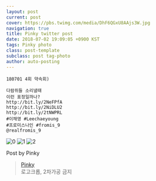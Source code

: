 ```yaml
---
layout: post
current: post
cover: https://pbs.twimg.com/media/DhF6QGxU8AAjs3W.jpg
navigation: true
title: Pinky twitter post
date: 2018-07-02 19:09:05 +0900 KST
tags: Pinky photo
class: post-template
subclass: post tag-photo
author: auto-posting
---
```


```  
180701 4회 약속회)  
  
다람쥐들 소리낼때  
이런 표정일까나?   
http://bit.ly/2NeFPfA   
http://bit.ly/2NiDLU2   
http://bit.ly/2tNWPRL   
#이채영 #Leechaeyoung  
#프로미스나인 #fromis_9  
@realfromis_9  

```

![0](https://pbs.twimg.com/media/DhF6PMkUYAMv4fL.jpg)
![1](https://pbs.twimg.com/media/DhF6PodUEAAMSzJ.jpg)
![2](https://pbs.twimg.com/media/DhF6QGxU8AAjs3W.jpg)


Post by Pinky

> [Pinky](https://twitter.com/pinkypic7)  
  로고크롭, 2차가공 금지